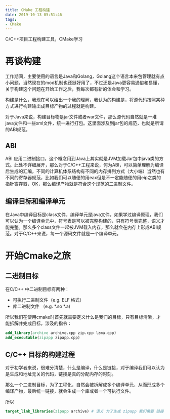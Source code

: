 ```yaml
---
title: CMake 工程构建
date: 2019-10-13 05:51:46
tags:
- CMake
---
```


C/C++项目工程构建工具，CMake学习

<!--more-->

# 再谈构建

工作期间，主要使用的语言是Java和Golang，Golang这个语言本来包管理就有点小问题，当然现在的mod机制也还挺好用了，不过还是Java更容易通俗和易懂，关于构建这个问题在开始工作之后，我每次都有新的体会和学习。

构建是什么，我现在可以给出一个我的理解，我认为的构建是，将源代码按照某种方式进行构建输出成目标产物的过程就是构建。

对于Java来说，构建目标物是jar文件或者war文件，那么源代码自然就是一堆java文件和一些xml文件，统一进行打包。这里面涉及到jar包的规范，也就是所谓的ABI规范。

## ABI 

ABI 应用二进制接口，这个概念用到Java上其实就是JVM加载Jar包中java类的方式。此处不详细展开，那么对于C/C++工程来说，何为ABI，可以简单理解为编译后生成的汇编，不同的计算机体系结构有不同的内存排列方式（大小端）当然也有不同的寄存器规范，比如我们可以随便的用eax但是不一定能随便的用eip之类的指针寄存器，OK，那么编译产物就是符合这个规范的二进制文件。

## 编译目标和编译单元

在Java中编译目标是class文件，编译单元是java文件，如果学过编译原理，我们可以认为一个编译单元中，符号表是可以被完整构建的，只有符号表完整，语义才能完整。那么多个class文件一起被JVM载入内存，那么就会在内存上形成ABI规范。对于C/C++来说，每一个源码文件就是一个编译单元。


# 开始Cmake之旅

## 二进制目标 

在C/C++ 中二进制目标有两种：

* 可执行二进制文件（e.g. ELF 格式）
* 库二进制文件 （e.g. *.so *.a) 

所以我们在使用cmake时首先就需要定义什么是我们的目标，只有目标清晰，才能拆解并完成目标，涉及的指令：

```cmake 
add_library(archive archive.cpp zip.cpp lzma.cpp)
add_executable(zipapp zipapp.cpp)
```

## C/C++ 目标的构建过程

对于初学者来说，很难分清楚，什么是编译，什么是链接，对于编译我们可以认为是生成和地址无关的代码，链接是真的分配内存的时刻。

那么一个二进制目标，为了工程化，自然会被拆解成多个编译单元，从而形成多个编译产物，最后统一链接，就会生成一个库或者一个可执行文件。

所以 

```cmake
target_link_libraries(zipapp archive) # 语义 为了生成 zipapp 我们需要 链接 archive
```


